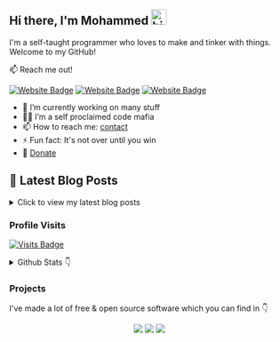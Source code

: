 ## Hi there, I'm Mohammed <img src="./wave.gif" width="28" height="28" alt="hi" />

I'm a self-taught programmer who loves to make and tinker with things. Welcome to my GitHub!

📫 Reach me out!

[![Website Badge](./images/Website.svg)](https://mohammedshajahan7.github.io/)
[![Website Badge](./images/Blog.svg)](https://mohammedsh.xyz/blog/)
[![Website Badge](./images/Project.svg)](https://mohammedsh.xyz/projects/)

- 🔭 I’m currently working on many stuff
- 🥷🏻 I’m a self proclaimed code mafia
- 📫 How to reach me: [contact](https://mohammedsh.xyz/about#contact)
- ⚡ Fun fact: It's not over until you win
- 💸 [Donate](https://mohammedsh.xyz/donate)
<!-- - ⚡ Fun fact: I play games and learning martial arts very often. -->

<!-- ### Social

[![Mastodon](./images/Mastodon.svg)](https://fosstodon.org/@MohammedShajahan7)
[![Twitter](./images/Twitter.svg)](https://twitter.com/mhdZhHan)
[![Instagram](./images/Instagram.svg)](https://instagram.com/mhd__zh_han)
[![Telegram](./images/Telegram.svg)](https://t.me/mhdZhHan) -->

## 📝 Latest Blog Posts

<details>
<summary>Click to view my latest blog posts</summary>
  
1. [Ultimate Guide Setting Up VPS Server For Beginners](https://mohammedsh.xyz/blog/2024-10-04-ultimate-guide-setting-up-vps-server-for-beginners)
2. [Simple Nginx Installation Guide Power Up Your Server 🚀](https://mohammedsh.xyz/blog/2024-10-04-simple-nginx-installation-guide-power-up-your-server)
3. [Setting Up Nginx On Ubuntu Make Your Web Server Awesome](https://mohammedsh.xyz/blog/2024-10-04-setting-up-nginx-on-ubuntu-make-your-web-server-awesome)
4. [Adding Rate Limiting To Nginx Protect Your Website](https://mohammedsh.xyz/blog/2024-10-04-adding-rate-limiting-to-nginx-protect-your-website)
5. [Setting Up SSL for Nginx on Ubuntu: Secure Your Site with a Magic Shield! 🛡️](https://mohammedsh.xyz/blog/2024-10-04-setting-up-ssl-nginx-ubuntu-secure-site-magic-shield)
6. [Deploy Node.js API and Set Up Nginx Reverse Proxy: Your Web Traffic Control Tower! 🚦](https://mohammedsh.xyz/blog/2024-10-04-deploy-nodejs-api-nginx-reverse-proxy)
7. [Connecting Remote Servers Dolphin File Manager 🐬💻](https://mohammedsh.xyz/blog/2024-10-05-connecting-remote-servers-dolphin-file-manager)

📖 [Check out all my blog posts here!](https://mohammedsh.xyz)
</details>

### Profile Visits

[![Visits Badge](https://badges.pufler.dev/visits/mhdZhHan/mhdZhHan)](https://badges.pufler.dev)

<details>
<summary>
  Github Stats 👇
</summary>
<br />
  
![mhDZhHan's Stats](https://github-readme-stats.vercel.app/api?username=mhDZhHan&theme=dark&show_icons=true&hide_border=true&count_private=true)

</details>

### Projects

I've made a lot of free & open source software which you can find in 👇

<p align="center">
    <a href="https://mohammedsh.xyz/projects/" target="_blank"><img src="./images/Project.svg"/></a>
    <a href="https://github.com/mhdZhHan" target="_blank"><img src="./images/Github.svg"/></a>
    <a href="https://gitlab.com/mhdZhHan" target="_blank"><img src="./images/Gitlab.svg"/></a>
</p>
